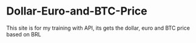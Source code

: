 # Dollar-Euro-and-BTC-Price
This site is for my training with API, its gets the dollar, euro and BTC price based on BRL

